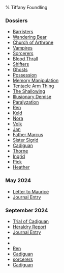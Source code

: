 % Tiffany Foundling

<!---
Autogenerated File: edits will be overwritten
-->


### Dossiers
- [Barristers](/Dossiers/Organizations/Barristers/index.html)
- [Wandering Bear](/Dossiers/Organizations/Wandering_Bear/index.html)
- [Church of Arthrone](/Dossiers/Organizations/Church_of_Arthrone/index.html)
- [Vampires](/Dossiers/Phenotypes/Vampires/index.html)
- [Sorcerers](/Dossiers/Phenotypes/Sorcerers/index.html)
- [Blood Thrall](/Dossiers/Phenotypes/Blood_Thrall/index.html)
- [Shifters](/Dossiers/Phenotypes/Shifters/index.html)
- [Ghosts](/Dossiers/Phenotypes/Ghosts/index.html)
- [Possession](/Dossiers/Phenomena/Possession/index.html)
- [Memory Manipulation](/Dossiers/Phenomena/Memory_Manipulation/index.html)
- [Tentacle Arm Thing](/Dossiers/Phenomena/Tentacle_Arm_Thing/index.html)
- [The Shallowing](/Dossiers/Phenomena/The_Shallowing/index.html)
- [Illusionary Demise](/Dossiers/Phenomena/Illusionary_Demise/index.html)
- [Paralyzation](/Dossiers/Phenomena/Paralyzation/index.html)
- [Ren](/Dossiers/People/Ren/index.html)
- [Keld](/Dossiers/People/Keld/index.html)
- [Nora](/Dossiers/People/Nora/index.html)
- [Volk](/Dossiers/People/Volk/index.html)
- [Jan](/Dossiers/People/Jan/index.html)
- [Father Marcus](/Dossiers/People/Father_Marcus/index.html)
- [Sister Sigrid](/Dossiers/People/Sister_Sigrid/index.html)
- [Cadiguan](/Dossiers/People/Cadiguan/index.html)
- [Thorne](/Dossiers/People/Thorne/index.html)
- [Ingrid](/Dossiers/People/Ingrid/index.html)
- [Pick](/Dossiers/People/Pick/index.html)
- [Heather](/Dossiers/People/Heather/index.html)
### May 2024
- [Letter to Maurice](/May_2024/Letter_to_Maurice/index.html)
- [Journal Entry](/May_2024/Journal_Entry/index.html)
### September 2024
- [Trial of Cadiguan](/September_2024/Trial_of_Cadiguan/index.html)
- [Heraldry Report](/September_2024/Heraldry_Report/index.html)
- [Journal Entry](/September_2024/Journal_Entry/index.html)
- [](/--build-pdf/index.html)
- [](/--build-pdf/index.html)
- [Ren](/Dossiers/People/Ren/index.html)
- [Cadiguan](/Dossiers/People/Cadiguan/index.html)
- [sorcerers](/Dossiers/Phenotypes/sorcerers/index.html)
- [Cadiguan](/Dossiers/People/Cadiguan/index.html)
